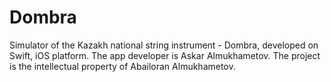 # Dombra
Simulator of the Kazakh national string instrument - Dombra, developed on Swift, iOS platform. 
The app developer is Askar Almukhametov. 
The project is the intellectual property of Abailoran Almukhametov. 
